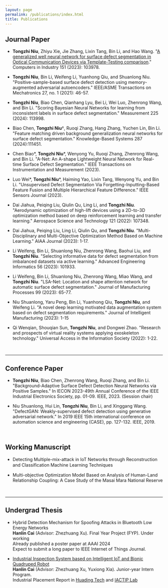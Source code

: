 ```yaml
---
layout: page
permalink: /publications/index.html
title: Publications
---
```


## Journal Paper

- **Tongzhi Niu**, Zhiyu Xie, Jie Zhang, Lixin Tang, Bin Li, and Hao Wang. "[A generalized well neural network for surface defect segmentation in Optical Communication Devices via Template-Testing comparison](https://ntongzhi.github.io/publication/GWNet.pdf)." Computers in Industry 151 (2023): 103978.
- **Tongzhi Niu**, Bin Li, Weifeng Li, Yuanhong Qiu, and Shuanlong Niu. "Positive-sample-based surface defect detection using memory-augmented adversarial autoencoders." IEEE/ASME Transactions on Mechatronics 27, no. 1 (2021): 46-57.
- **Tongzhi Niu**, Biao Chen, Qianhang Lyu, Bei Li, Wei Luo, Zhenrong Wang, and Bin Li. "Scoring Bayesian Neural Networks for learning from inconsistent labels in surface defect segmentation." Measurement 225 (2024): 113998.
- Biao Chen, **Tongzhi Niu**†, Ruoqi Zhang, Hang Zhang, Yuchen Lin, Bin Li. "Feature matching driven background generalization neural networks for surface defect segmentation." Knowledge-Based Systems 287 (2024):111451.
- Chen Biao*, **Tongzhi Niu***, Wenyong Yu, Ruoqi Zhang, Zhenrong Wang, and Bin Li. "A-Net: An A-shape Lightweight Neural Network for Real-time Surface Defect Segmentation." IEEE Transactions on Instrumentation and Measurement (2023).
- Luo Wei*, **Tongzhi Niu***, Haiming Yao, Lixin Tang, Wenyong Yu, and Bin Li. "Unsupervised Defect Segmentation Via Forgetting-Inputting-Based Feature Fusion and Multiple Hierarchical Feature Difference." IEEE Sensors Journal (2023).
- Dai Jiahua, Peiqing Liu, Qiulin Qu, Ling Li, and **Tongzhi Niu**. "Aerodynamic optimization of high-lift devices using a 2D-to-3D optimization method based on deep reinforcement learning and transfer learning." Aerospace Science and Technology 121 (2022): 107348.
- Dai Jiahua, Peiqing Liu, Ling Li, Qiulin Qu, and **Tongzhi Niu**. "Multi-Disciplinary and Multi-Objective Optimization Method Based on Machine Learning." AIAA Journal (2023): 1-17.
- Li Weifeng, Bin Li, Shuanlong Niu, Zhenrong Wang, Baohui Liu, and **Tongzhi Niu**. "Selecting informative data for defect segmentation from imbalanced datasets via active learning." Advanced Engineering Informatics 56 (2023): 101933.
- Li Weifeng, Bin Li, Shuanlong Niu, Zhenrong Wang, Miao Wang, and **Tongzhi Niu**. "LSA-Net: Location and shape attention network for automatic surface defect segmentation." Journal of Manufacturing Processes 99 (2023): 65-77.
- Niu Shuanlong, Yaru Peng, Bin Li, Yuanhong Qiu, **Tongzhi Niu**, and Weifeng Li. "A novel deep learning motivated data augmentation system based on defect segmentation requirements." Journal of Intelligent Manufacturing (2023): 1-15
- Qi Wenqian, Shouqian Sun, **Tongzhi Niu**, and Dongwei Zhao. "Research and prospects of virtual reality systems applying exoskeleton technology." Universal Access in the Information Society (2022): 1-22.

  <br>

---


## Conference Paper

- **Tongzhi Niu**, Biao Chen, Zhenrong Wang, Ruoqi Zhang, and Bin Li. "Background-Adaptive Surface Defect Detection Neural Networks via Positive Samples." In IECON 2023-49th Annual Conference of the IEEE Industrial Electronics Society, pp. 01-09. IEEE, 2023. (Session chair)
- Niu Shuanlong, Hui Lin, **Tongzhi Niu**, Bin Li, and Xinggang Wang. "DefectGAN: Weakly-supervised defect detection using generative adversarial network." In 2019 IEEE 15th international conference on automation science and engineering (CASE), pp. 127-132. IEEE, 2019.

  <br>

## Working Manuscript

- Detecting Multiple-mix-attack in IoT Networks through Reconstruction and Classiﬁcation Machine Learning Techniques<br>

- Multi-objective Optimization Model Based on Analysis of Human-Land Relationship Coupling: A Case Study of the Masai Mara National Reserve<br>

  <br>

---

## Undergrad Thesis

- Hybrid Detection Mechanism for Spoofing Attacks in Bluetooth Low Energy Networks<br>**Hanlin Cai** (Advisor: Zhezhuang Xu). Final Year Project (FYP). Under working<br>Already published a poster paper at AAAI 2024<br>Expect to submit a long paper to IEEE Internet of Things Journal.

- [Industrial Inspection System based on Intelligent IoT and Bionic Quadruped Robot](https://caihanlin.com/mypaper/thesis/IP-report.pdf)<br>**Hanlin Cai** (Advisor: Zhezhuang Xu, Yuxiong Xia). Junior-year Intern Program.<br>Industrial Placement Report in [Huading Tech](http://www.hdim.com.cn/) and [IACTIP Lab](https://dqxy.fzu.edu.cn/en/)<br>

  <br>
